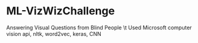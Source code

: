 # ML-VizWizChallenge
Answering Visual Questions from Blind People
\t Used Microsoft computer vision api, nltk, word2vec, keras, CNN
